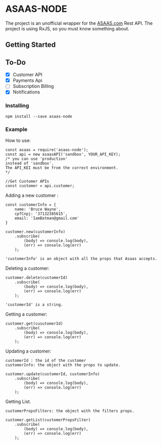 # ASAAS-NODE
The project is an unofficial wrapper for the [ASAAS.com](https://www.asaas.com/) Rest API. 
The project is using RxJS, so you must know something about.

## Getting Started

## To-Do

- [x]	Customer API
- [x]	Payments Api
- [	]	Subscription Billing
- [x]	Notifications

###	Installing

```
npm install --save asaas-node
```
###	Example
How to use:

```
const asaas = require('asaas-node');
const api = new asaasAPI('sandbox', YOUR_API_KEY); 
/* you can use 'production' 
instead of 'sandbox'. 
The API_KEI must be from the correct environment.
*/

//Get Customer APIs
const customer = api.customer;
```

Adding a new customer :

```
const customerInfo = {
	name: 'Bruce Wayne',
	cpfCnpj: '37132385615',
	email: 'IamBatman@gmail.com'
} 

customer.new(customerInfo)
	.subscribe(
		(body) => console.log(body),
		(err) => console.log(err)
	);
```
```
'customerInfo' is an object with all the props that Asaas accepts.
```
Deleting a customer:
```
customer.delete(customerId)
	.subscribe(
		(body) => console.log(body),
		(err) => console.log(err)
	);
```
```
'customerId' is a string.
```
Getting a customer:

```
customer.get(cusutomerId)
	.subscribe(
		(body) => console.log(body),
		(err) => console.log(err)
	);

```
Updating a customer:
```
customerId : the id of the customer
customerInfo: the object with the props to update.
```

```
customer.update(customerId, customerInfo)
	.subscribe(
		(body) => console.log(body),
		(err) => console.log(err)
	);
```

Getting List.

```
customerPropsFilters: the object with the filters props.
```
```
customer.getList(customerPropsFilter)
	.subscribe(
		(body) => console.log(body),
		(err) => console.log(err)
	);
```
